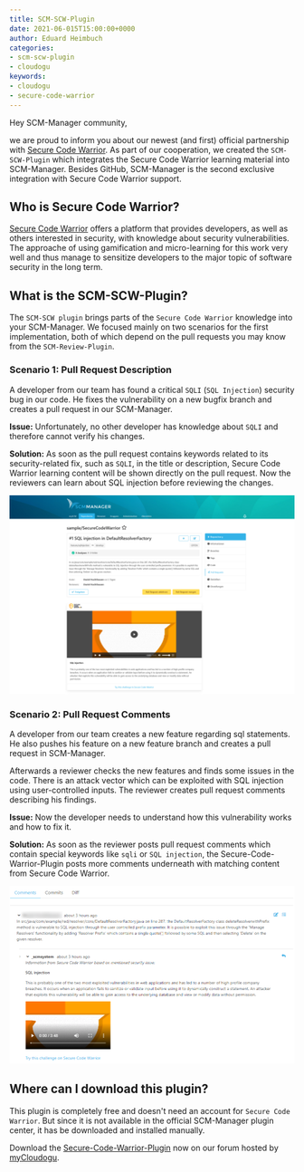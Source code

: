 ```yaml
---
title: SCM-SCW-Plugin
date: 2021-06-015T15:00:00+0000
author: Eduard Heimbuch
categories:
- scm-scw-plugin
- cloudogu
keywords:
- cloudogu
- secure-code-warrior
---
```


Hey SCM-Manager community,

we are proud to inform you about our newest (and first) official partnership with [Secure Code Warrior](https://www.securecodewarrior.com/).
As part of our cooperation, we created the `SCM-SCW-Plugin` which integrates the Secure Code Warrior learning material into SCM-Manager.
Besides GitHub, SCM-Manager is the second exclusive integration with Secure Code Warrior support.

## Who is Secure Code Warrior?
[Secure Code Warrior](https://www.securecodewarrior.com/) offers a platform that provides developers, 
as well as others interested in security, with knowledge about security vulnerabilities. 
The approache of using gamification and micro-learning for this work very well and thus manage 
to sensitize developers to the major topic of software security in the long term.

## What is the SCM-SCW-Plugin?
The `SCM-SCW plugin` brings parts of the `Secure Code Warrior` knowledge into your SCM-Manager. 
We focused mainly on two scenarios for the first implementation, 
both of which depend on the pull requests you may know from the `SCM-Review-Plugin`.

### Scenario 1: Pull Request Description

A developer from our team has found a critical `SQLI` (`SQL Injection`) security bug in our code.
He fixes the vulnerability on a new bugfix branch and creates a pull request in our SCM-Manager. 

**Issue:**
Unfortunately, no other developer has knowledge about `SQLI` and therefore cannot verify his changes.

**Solution:**
As soon as the pull request contains keywords related to its security-related fix, such as `SQLI`, 
in the title or description, Secure Code Warrior learning content will be shown directly on the pull request.
Now the reviewers can learn about SQL injection before reviewing the changes.

![Pull Request Description](assets/SCW-PR-Description.jpg)

### Scenario 2: Pull Request Comments
A developer from our team creates a new feature regarding sql statements. 
He also pushes his feature on a new feature branch and creates a pull request in SCM-Manager.

Afterwards a reviewer checks the new features and finds some issues in the code. 
There is an attack vector which can be exploited with SQL injection using user-controlled inputs.
The reviewer creates pull request comments describing his findings.

**Issue:**
Now the developer needs to understand how this vulnerability works and how to fix it.

**Solution:**
As soon as the reviewer posts pull request comments which contain special keywords like `sqli` or `SQL injection`,
the Secure-Code-Warrior-Plugin posts more comments underneath with matching content from Secure Code Warrior. 

![Pull Request Description](assets/SCW-PR-Comment.png)

## Where can I download this plugin?

This plugin is completely free and doesn't need an account for `Secure Code Warrior`.
But since it is not available in the official SCM-Manager plugin center, it has be downloaded and installed manually.

Download the [Secure-Code-Warrior-Plugin](https://my.cloudogu.com/scw-for-scm-manager) now on our forum hosted by [myCloudogu](https://my.cloudogu.com/scw-for-scm-manager).
